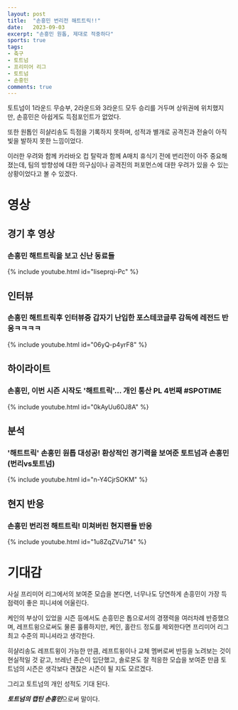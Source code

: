```yaml
---
layout: post
title:  "손흥민 번리전 해트트릭!!"
date:   2023-09-03
excerpt: "손흥민 원톱, 제대로 적중하다"
sports: true
tags:
- 축구
- 토트넘
- 프리미어 리그
- 토트넘
- 손흥민
comments: true
---
```


토트넘이 1라운드 무승부, 2라운드와 3라운드 모두 승리를 거두며 상위권에 위치했지만, 손흥민은 아쉽게도 득점포인트가 없었다.

또한 원톱인 히샬리송도 득점을 기록하지 못하며, 성적과 별개로 공격진과 전술이 아직 빛을 발하지 못한 느낌이었다.

이러한 우려와 함께 카라바오 컵 탈락과 함께 A매치 휴식기 전에 번리전이 아주 중요해졌는데, 팀의 방향성에 대한 의구심이나 공격진의 퍼포먼스에 대한 우려가 있을 수 있는 상황이었다고 볼 수 있겠다.

# 영상

## 경기 후 영상

### 손흥민 해트트릭을 보고 신난 동료들

{% include youtube.html id="Iiseprqi-Pc" %}

## 인터뷰

### 손흥민 해트트릭후 인터뷰중 갑자기 난입한 포스테코글루 감독에 레전드 반응ㅋㅋㅋㅋ 

{% include youtube.html id="06yQ-p4yrF8" %}

## 하이라이트

### 손흥민, 이번 시즌 시작도 '해트트릭'… 개인 통산 PL 4번째 #SPOTIME
{% include youtube.html id="0kAyUu60J8A" %}

## 분석

### '해트트릭' 손흥민 원톱 대성공! 환상적인 경기력을 보여준 토트넘과 손흥민 (번리vs토트넘)

{% include youtube.html id="n-Y4CjrSOKM" %}

## 현지 반응

### 손흥민 번리전 해트트릭! 미쳐버린 현지팬들 반응

{% include youtube.html id="1u8ZqZVu714" %}

# 기대감

사실 프리미어 리그에서의 보여준 모습을 본다면, 너무나도 당연하게 손흥민이 가장 득점력이 좋은 피니셔에 어울린다.

케인의 부상이 있었을 시즌 등에서도 손흥민은 톱으로서의 경쟁력을 여러차례 반증했으며, 레프트윙으로써도 물론 훌륭하지만, 케인, 홀란드 정도를 제외한다면 프리미어 리그 최고 수준의 피니셔라고 생각한다.

히샬리송도 레프트윙이 가능한 만큼, 레프트윙이나 교체 멤버로써 반등을 노려보는 것이 현실적일 것 같고, 브레넌 존슨이 입단했고, 솔로몬도 잘 적응한 모습을 보여준 만큼 토트넘의 시즌은 생각보다 괜찮은 시즌이 될 지도 모르겠다.

그리고 토트넘의 개인 성적도 기대 된다.

***토트넘의 캡틴 손흥민***으로써 말이다.